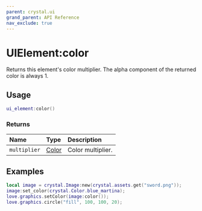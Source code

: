 ```yaml
---
parent: crystal.ui
grand_parent: API Reference
nav_exclude: true
---
```


# UIElement:color

Returns this element's color multiplier. The alpha component of the returned color is always 1.

## Usage

```lua
ui_element:color()
```

### Returns

| Name         | Type                                 | Description       |
| :----------- | :----------------------------------- | :---------------- |
| `multiplier` | [Color](/crystal/api/graphics/color) | Color multiplier. |

## Examples

```lua
local image = crystal.Image:new(crystal.assets.get("sword.png"));
image:set_color(crystal.Color.blue_martina);
love.graphics.setColor(image:color());
love.graphics.circle("fill", 100, 100, 20);
```
